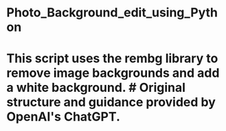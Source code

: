 # Photo_Background_edit_using_Python
# This script uses the rembg library to remove image backgrounds and add a white background. # Original structure and guidance provided by OpenAI's ChatGPT.
